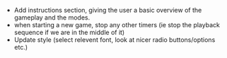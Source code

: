 - Add instructions section, giving the user a basic overview of the gameplay and the modes.
- when starting a new game, stop any other timers (ie stop the playback sequence if we are in the middle of it)
- Update style (select relevent font, look at nicer radio buttons/options etc.)

